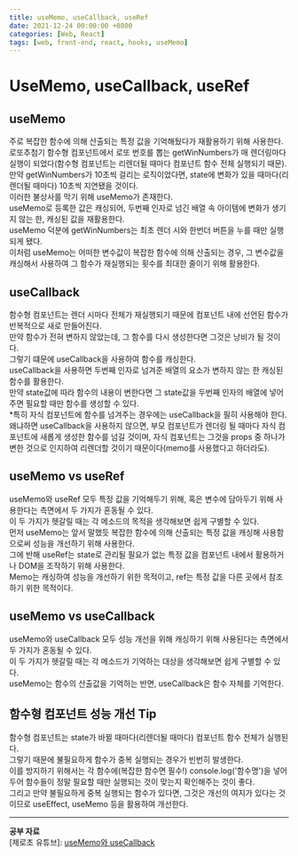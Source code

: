 ```yaml
---
title: useMemo, useCallback, useRef
date: 2021-12-24 00:00:00 +0800
categories: [Web, React]
tags: [web, front-end, react, hooks, useMemo]
---
```

# UseMemo, useCallback, useRef
      
## useMemo
주로 복잡한 함수에 의해 산출되는 특정 값을 기억해뒀다가 재활용하기 위해 사용한다.      
로또추첨기 함수형 컴포넌트에서 로또 번호를 뽑는 getWinNumbers가 매 렌더링마다 실행이 되었다(함수형 컴포넌트는 리렌더될 때마다 컴포넌트 함수 전체 실행되기 때문).       
만약 getWinNumbers가 10초씩 걸리는 로직이었다면, state에 변화가 있을 때마다(리렌더될 때마다) 10초씩 지연됐을 것이다.        
이러한 불상사를 막기 위해 useMemo가 존재한다.      
useMemo로 등록한 값은 캐싱되어, 두번째 인자로 넘긴 배열 속 아이템에 변화가 생기지 않는 한, 캐싱된 값을 재활용한다.      
useMemo 덕분에 getWinNumbers는 최초 렌더 시와 한번더 버튼을 누를 때만 실행되게 됐다.         
이처럼 useMemo는 어떠한 변수값이 복잡한 함수에 의해 산출되는 경우, 그 변수값을 캐싱해서 사용하여 그 함수가 재실행되는 횟수를 최대한 줄이기 위해 활용한다.     
         
## useCallback
함수형 컴포넌트는 렌더 시마다 전체가 재실행되기 때문에 컴포넌트 내에 선언된 함수가 반복적으로 새로 만들어진다.        
만약 함수가 전혀 변하지 않았는데, 그 함수를 다시 생성한다면 그것은 낭비가 될 것이다.    
그렇기 떄문에 useCallback을 사용하여 함수를 캐싱한다.     
useCallback을 사용하면 두번째 인자로 넘겨준 배열의 요소가 변하지 않는 한 캐싱된 함수를 활용한다.      
만약 state값에 따라 함수의 내용이 변한다면 그 state값을 두번째 인자의 배열에 넣어주면 필요할 때만 함수를 생성할 수 있다.     
*특히 자식 컴포넌트에 함수를 넘겨주는 경우에는 useCallback을 필히 사용해야 한다. 왜냐하면 useCallback을 사용하지 않으면, 부모 컴포넌트가 렌더링 될 때마다 자식 컴포넌트에 새롭게 생성한 함수를 넘길 것이며, 자식 컴포넌트는 그것을 props 중 하나가 변한 것으로 인지하여 리렌더할 것이기 때문이다(memo를 사용했다고 하더라도).      
         
## useMemo vs useRef
useMemo와 useRef 모두 특정 값을 기억해두기 위해, 혹은 변수에 담아두기 위해 사용한다는 측면에서 두 가지가 혼동될 수 있다.     
이 두 가지가 헷갈릴 때는 각 메소드의 목적을 생각해보면 쉽게 구별할 수 있다.    
먼저 useMemo는 앞서 말했듯 복잡한 함수에 의해 산출되는 특정 값을 캐싱해 사용함으로써 성능을 개선하기 위해 사용한다.            
그에 반해 useRef는 state로 관리될 필요가 없는 특정 값을 컴포넌트 내에서 활용하거나 DOM을 조작하기 위해 사용한다.      
Memo는 캐싱하여 성능을 개선하기 위한 목적이고, ref는 특정 값을 다른 곳에서 참조하기 위한 목적이다.       
         
## useMemo vs useCallback
useMemo와 useCallback 모두 성능 개선을 위해 캐싱하기 위해 사용된다는 측면에서 두 가지가 혼동될 수 있다.    
이 두 가지가 헷갈릴 때는 각 메소드가 기억하는 대상을 생각해보면 쉽게 구별할 수 있다.     
useMemo는 함수의 산출값을 기억하는 반면, useCallback은 함수 자체를 기억한다.       
        
## 함수형 컴포넌트 성능 개선 Tip
함수형 컴포넌트는 state가 바뀔 때마다(리렌더될 때마다) 컴포넌트 함수 전체가 실행된다.     
그렇기 때문에 불필요하게 함수가 중복 실행되는 경우가 빈번히 발생한다.    
이를 방지하기 위해서는 각 함수에(복잡한 함수면 필수!) console.log('함수명')을 넣어두어 함수들이 정말 필요할 때만 실행되는 것이 맞는지 확인해주는 것이 좋다.      
그리고 만약 불필요하게 중복 실행되는 함수가 있다면, 그것은 개선의 여지가 있다는 것이므로 useEffect, useMemo 등을 활용하여 개선한다.    
     
---
__공부 자료__       
[제로초 유튜브]: [useMemo와 useCallback](https://www.youtube.com/watch?v=6H6KncvVc8s&list=PLcqDmjxt30RtqbStQqk-eYMK8N-1SYIFn&index=49)     
